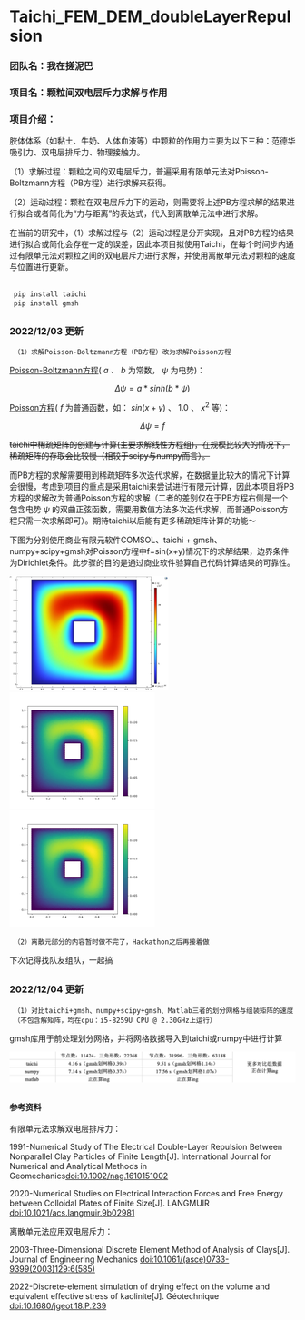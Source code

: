 # Taichi_FEM_DEM_doubleLayerRepulsion

### 团队名：我在搓泥巴

### 项目名：颗粒间双电层斥力求解与作用

### 项目介绍：

胶体体系（如黏土、牛奶、人体血液等）中颗粒的作用力主要为以下三种：范德华吸引力、双电层排斥力、物理接触力。

（1）求解过程：颗粒之间的双电层斥力，普遍采用有限单元法对Poisson-Boltzmann方程（PB方程）进行求解来获得。

（2）运动过程：颗粒在双电层斥力下的运动，则需要将上述PB方程求解的结果进行拟合或者简化为“力与距离”的表达式，代入到离散单元法中进行求解。

在当前的研究中，（1）求解过程与（2）运动过程是分开实现，且对PB方程的结果进行拟合或简化会存在一定的误差，因此本项目拟使用Taichi，在每个时间步内通过有限单元法对颗粒之间的双电层斥力进行求解，并使用离散单元法对颗粒的速度与位置进行更新。

##
     pip install taichi
     pip install gmsh
     


##
### 2022/12/03 更新

     （1）求解Poisson-Boltzmann方程（PB方程）改为求解Poisson方程
      
  [Poisson-Boltzmann方程](https://en.wikipedia.org/wiki/Poisson%E2%80%93Boltzmann_equation)( $a$ 、 $b$ 为常数， $\psi$ 为电势)：
  
  $$ \Delta \psi = a*sinh(b*\psi)$$
  
  [Poisson方程](https://en.wikipedia.org/wiki/Poisson%27s_equation)( $f$ 为普通函数，如： $sin(x+y)$ 、 $1.0$ 、 $x^2$ 等)：
  
  
  $$ \Delta \psi = f$$
      
  ~~taichi中稀疏矩阵的创建与计算(主要求解线性方程组)，在规模比较大的情况下，稀疏矩阵的存取会比较慢（相较于scipy与numpy而言）。~~
  
  而PB方程的求解需要用到稀疏矩阵多次迭代求解，在数据量比较大的情况下计算会很慢，考虑到项目的重点是采用taichi来尝试进行有限元计算，因此本项目将PB方程的求解改为普通Poisson方程的求解（二者的差别仅在于PB方程右侧是一个包含电势 $\psi$ 的双曲正弦函数，需要用数值方法多次迭代求解，而普通Poisson方程只需一次求解即可）。期待taichi以后能有更多稀疏矩阵计算的功能～

 下图为分别使用商业有限元软件COMSOL、taichi + gmsh、numpy+scipy+gmsh对Poisson方程中f=sin(x+y)情况下的求解结果，边界条件为Dirichlet条件。此步骤的目的是通过商业软件验算自己代码计算结果的可靠性。
 
  <img src="comsol_cal.JPG" width="280" />  <img src="taichi_cal.jpg" width="256" />  <img src="numpy_cal.jpg" width="256" /> 


     （2）离散元部分的内容暂时做不完了，Hackathon之后再接着做
下次记得找队友组队，一起搞

##
### 2022/12/04 更新
     （1）对比taichi+gmsh、numpy+scipy+gmsh、Matlab三者的划分网格与组装矩阵的速度
     （不包含解矩阵，均在cpu：i5-8259U CPU @ 2.30GHz上运行）
 
gmsh库用于前处理划分网格，并将网格数据导入到taichi或numpy中进行计算

<img src="time_compare.png" width="700" /> 


     
     
##
#### 参考资料

有限单元法求解双电层排斥力：

1991-Numerical Study of The Electrical Double-Layer Repulsion Between Nonparallel Clay Particles of Finite Length[J]. International Journal for Numerical and Analytical Methods in Geomechanics[doi:10.1002/nag.1610151002](https://onlinelibrary.wiley.com/doi/10.1002/nag.1610151002)

2020-Numerical Studies on Electrical Interaction Forces and Free Energy between Colloidal Plates of Finite Size[J]. LANGMUIR [doi:10.1021/acs.langmuir.9b02981](https://pubs.acs.org/doi/10.1021/acs.langmuir.9b02981)

离散单元法应用双电层斥力：

2003-Three-Dimensional Discrete Element Method of Analysis of Clays[J]. Journal of Engineering Mechanics [doi:10.1061/(asce)0733-9399(2003)129:6(585)](https://ascelibrary.org/doi/10.1061/%28ASCE%290733-9399%282003%29129%3A6%28585%29)

2022-Discrete-element simulation of drying effect on the volume and equivalent effective stress of kaolinite[J]. Géotechnique [doi:10.1680/jgeot.18.P.239](https://www.icevirtuallibrary.com/doi/full/10.1680/jgeot.18.P.239)
